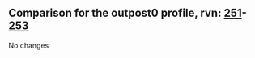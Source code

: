 ## Comparison for the outpost0 profile, rvn: [251](https://github.com/PRO100KatYT/FortniteProfileRevisions/tree/main/profiles/outpost0/251%20outpost0.json)-[253](https://github.com/PRO100KatYT/FortniteProfileRevisions/tree/main/profiles/outpost0/253%20outpost0.json)

No changes
